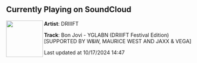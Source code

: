 ## Currently Playing on SoundCloud

[<img align="left" width="100" src="https://i1.sndcdn.com/artworks-YJvIuHZ365P8fv2r-cK3ZCg-t500x500.jpg">](https://soundcloud.com/djdriiift/yglabn?in=saxurn/sets/tranceylvania)

**Artist**: DRIIIFT 

**Track**: Bon Jovi - YGLABN (DRIIIFT Festival Edition)[SUPPORTED BY W&W, MAURICE WEST AND JAXX & VEGA]

Last updated at 10/17/2024 14:47
